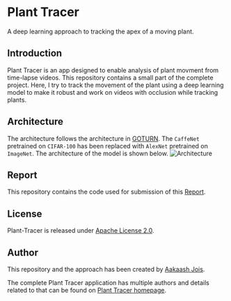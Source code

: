 # Plant Tracer

A deep learning approach to tracking the apex of a moving plant.

## Introduction
Plant Tracer is an app designed to enable analysis of plant movment from time-lapse videos. This repository contains a small part of the complete project. Here, I try to track the movement of the plant using a deep learning model to make it robust and work on videos with occlusion while tracking plants.

## Architecture
The architecture follows the architecture in [GOTURN](https://arxiv.org/pdf/1604.01802.pdf). The `CaffeNet` pretrained on `CIFAR-100` has been replaced with `AlexNet` pretrained on `ImageNet`.  The architecture of the model is shown below.
![](./figures/architecture.png?raw=True "Architecture")

## Report
This repository contains the code used for submission of this [Report](./Report.pdf).

## License
Plant-Tracer is released under [Apache License 2.0](./LICENSE.md).

## Author
This repository and the approach has been created by [Aakaash Jois](https://aakaashjois.com).

The complete Plant Tracer application has multiple authors and details related to that can be found on [Plant Tracer homepage](https://www.planttracer.com).

